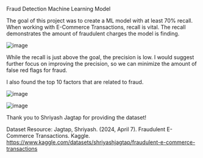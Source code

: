 Fraud Detection Machine Learning Model

The goal of this project was to create a ML model with at least 70% recall. When working with E-Commerce Transactions, recall is vital.
The recall demonstrates the amount of fraudulent charges the model is finding.

![image](https://github.com/user-attachments/assets/6f44a8b6-1c92-441a-ba32-4868e75d56e3)

While the recall is just above the goal, the precision is low. 
I would suggest further focus on improving the precision, so we can minimize the amount of false red flags for fraud.

I also found the top 10 factors that are related to fraud.

![image](https://github.com/user-attachments/assets/4579fdde-b42b-4be0-9294-086d5c0f5a86)


![image](https://github.com/user-attachments/assets/cb26556e-6e66-4b4f-8595-587870c0d9a6)

Thank you to Shriyash Jagtap for providing the dataset!

Dataset Resource:
Jagtap, Shriyash. (2024, April 7). Fraudulent E-Commerce Transactions. Kaggle. https://www.kaggle.com/datasets/shriyashjagtap/fraudulent-e-commerce-transactions 
